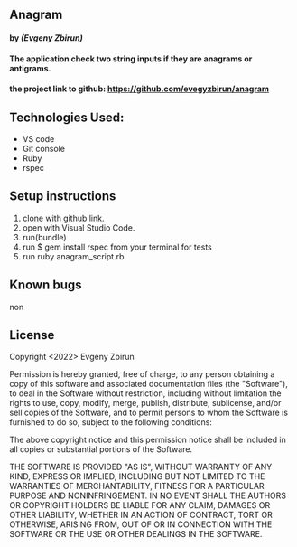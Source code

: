 ## Anagram

#### by _**(Evgeny Zbirun)**_

#### The application check two string inputs if they are anagrams or antigrams.



#### the project link to github: https://github.com/evegyzbirun/anagram

## Technologies Used:
* VS code
* Git console
* Ruby
* rspec

## Setup instructions

1. clone with github link.
2. open with Visual Studio Code.
3. run(bundle)
4. run $ gem install rspec from your terminal for tests
5. run ruby anagram_script.rb
 



## Known bugs
 non

## License

Copyright <2022> Evgeny Zbirun

Permission is hereby granted, free of charge, to any person obtaining a copy of this software and associated documentation files (the "Software"), to deal in the Software without restriction, including without limitation the rights to use, copy, modify, merge, publish, distribute, sublicense, and/or sell copies of the Software, and to permit persons to whom the Software is furnished to do so, subject to the following conditions:

The above copyright notice and this permission notice shall be included in all copies or substantial portions of the Software.

THE SOFTWARE IS PROVIDED "AS IS", WITHOUT WARRANTY OF ANY KIND, EXPRESS OR IMPLIED, INCLUDING BUT NOT LIMITED TO THE WARRANTIES OF MERCHANTABILITY, FITNESS FOR A PARTICULAR PURPOSE AND NONINFRINGEMENT. IN NO EVENT SHALL THE AUTHORS OR COPYRIGHT HOLDERS BE LIABLE FOR ANY CLAIM, DAMAGES OR OTHER LIABILITY, WHETHER IN AN ACTION OF CONTRACT, TORT OR OTHERWISE, ARISING FROM, OUT OF OR IN CONNECTION WITH THE SOFTWARE OR THE USE OR OTHER DEALINGS IN THE SOFTWARE.
